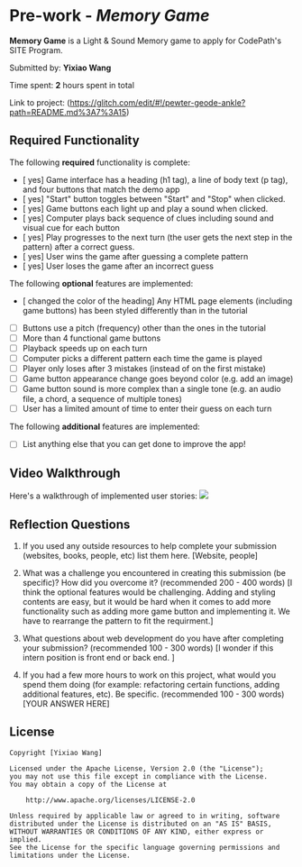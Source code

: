 # Pre-work - *Memory Game*

**Memory Game** is a Light & Sound Memory game to apply for CodePath's SITE Program. 

Submitted by: **Yixiao Wang**

Time spent: **2** hours spent in total

Link to project: (https://glitch.com/edit/#!/pewter-geode-ankle?path=README.md%3A7%3A15)

## Required Functionality

The following **required** functionality is complete:

* [ yes] Game interface has a heading (h1 tag), a line of body text (p tag), and four buttons that match the demo app
* [ yes] "Start" button toggles between "Start" and "Stop" when clicked. 
* [ yes] Game buttons each light up and play a sound when clicked. 
* [ yes] Computer plays back sequence of clues including sound and visual cue for each button
* [ yes] Play progresses to the next turn (the user gets the next step in the pattern) after a correct guess. 
* [ yes] User wins the game after guessing a complete pattern
* [ yes] User loses the game after an incorrect guess

The following **optional** features are implemented:

* [ changed the color of the heading] Any HTML page elements (including game buttons) has been styled differently than in the tutorial
* [ ] Buttons use a pitch (frequency) other than the ones in the tutorial
* [ ] More than 4 functional game buttons
* [ ] Playback speeds up on each turn
* [ ] Computer picks a different pattern each time the game is played
* [ ] Player only loses after 3 mistakes (instead of on the first mistake)
* [ ] Game button appearance change goes beyond color (e.g. add an image)
* [ ] Game button sound is more complex than a single tone (e.g. an audio file, a chord, a sequence of multiple tones)
* [ ] User has a limited amount of time to enter their guess on each turn

The following **additional** features are implemented:

- [ ] List anything else that you can get done to improve the app!

## Video Walkthrough

Here's a walkthrough of implemented user stories:
![](your-link-here)


## Reflection Questions
1. If you used any outside resources to help complete your submission (websites, books, people, etc) list them here. 
[Website, people]

2. What was a challenge you encountered in creating this submission (be specific)? How did you overcome it? (recommended 200 - 400 words) 
[I think the optional features would be challenging. Adding and styling contents are easy, but it would be hard when it comes to add more
functionality such as adding more game button and implementing it. We have to rearrange the pattern to fit the requirment.]

3. What questions about web development do you have after completing your submission? (recommended 100 - 300 words) 
[I wonder if this intern position is front end or back end. ]

4. If you had a few more hours to work on this project, what would you spend them doing (for example: refactoring certain functions, adding additional features, etc). Be specific. (recommended 100 - 300 words) 
[YOUR ANSWER HERE]



## License

    Copyright [Yixiao Wang]

    Licensed under the Apache License, Version 2.0 (the "License");
    you may not use this file except in compliance with the License.
    You may obtain a copy of the License at

        http://www.apache.org/licenses/LICENSE-2.0

    Unless required by applicable law or agreed to in writing, software
    distributed under the License is distributed on an "AS IS" BASIS,
    WITHOUT WARRANTIES OR CONDITIONS OF ANY KIND, either express or implied.
    See the License for the specific language governing permissions and
    limitations under the License.